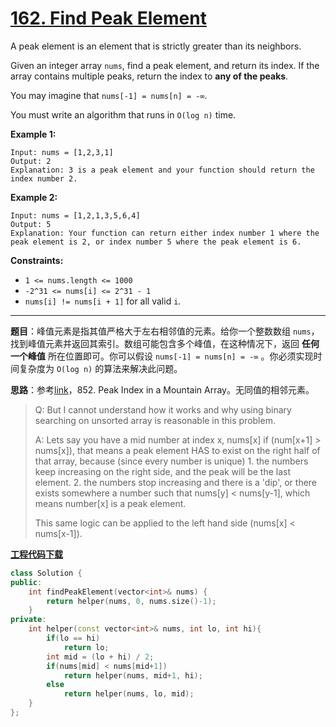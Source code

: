 # [162. Find Peak Element](https://leetcode.com/problems/find-peak-element/)

A peak element is an element that is strictly greater than its neighbors.

Given an integer array `nums`, find a peak element, and return its index. If the array contains multiple peaks, return the index to **any of the peaks**.

You may imagine that `nums[-1] = nums[n] = -∞`.

You must write an algorithm that runs in `O(log n)` time.

**Example 1:**

```
Input: nums = [1,2,3,1]
Output: 2
Explanation: 3 is a peak element and your function should return the index number 2.
```

**Example 2:**

```
Input: nums = [1,2,1,3,5,6,4]
Output: 5
Explanation: Your function can return either index number 1 where the peak element is 2, or index number 5 where the peak element is 6.
```

**Constraints:**

- `1 <= nums.length <= 1000`
- `-2^31 <= nums[i] <= 2^31 - 1`
- `nums[i] != nums[i + 1]` for all valid `i`.

-----

**题目**：峰值元素是指其值严格大于左右相邻值的元素。给你一个整数数组 `nums`，找到峰值元素并返回其索引。数组可能包含多个峰值，在这种情况下，返回 **任何一个峰值** 所在位置即可。你可以假设 `nums[-1] = nums[n] = -∞` 。你必须实现时间复杂度为 `O(log n)` 的算法来解决此问题。

**思路**：参考[link](https://leetcode.com/problems/find-peak-element/discuss/50232/Find-the-maximum-by-binary-search-(recursion-and-iteration))，852. Peak Index in a Mountain Array。无同值的相邻元素。

> Q: But I cannot understand how it works and why using binary searching on unsorted array is reasonable in this problem.
>
> A: Lets say you have a mid number at index x, nums[x]
> if (num[x+1] > nums[x]), that means a peak element HAS to exist on the right half of that array, because (since every number is unique) 1. the numbers keep increasing on the right side, and the peak will be the last element. 2. the numbers stop increasing and there is a 'dip', or there exists somewhere a number such that nums[y] < nums[y-1], which means number[x] is a peak element.
>
> This same logic can be applied to the left hand side (nums[x] < nums[x-1]).

[**工程代码下载**](https://github.com/shenkh/leetcode)

```cpp
class Solution {
public:
    int findPeakElement(vector<int>& nums) {
        return helper(nums, 0, nums.size()-1);
    }
private:
    int helper(const vector<int>& nums, int lo, int hi){
        if(lo == hi)
            return lo;
        int mid = (lo + hi) / 2;
        if(nums[mid] < nums[mid+1])
            return helper(nums, mid+1, hi);
        else
            return helper(nums, lo, mid);
    }
};
```
